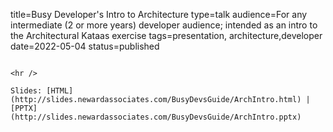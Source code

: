 title=Busy Developer's Intro to Architecture
type=talk
audience=For any intermediate (2 or more years) developer audience; intended as an intro to the Architectural Kataas exercise
tags=presentation, architecture,developer
date=2022-05-04
status=published
~~~~~~

<hr />

Slides: [HTML](http://slides.newardassociates.com/BusyDevsGuide/ArchIntro.html) | [PPTX](http://slides.newardassociates.com/BusyDevsGuide/ArchIntro.pptx)

